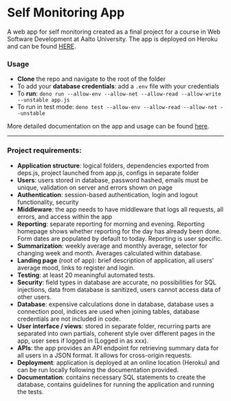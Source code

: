 # Self Monitoring App
A web app for self monitoring created as a final project for a course in Web Software Development at Aalto University. The app is deployed on Heroku and can be found [HERE](https://self-monitoring.herokuapp.com/).
### Usage
- __Clone__ the repo and navigate to the root of the folder
- To add your __database credentials__: add a `.env` file with your credentials
- To __run__: `deno run --allow-env --allow-net --allow-read --allow-write --unstable app.js`
- To run in test mode: `deno test --allow-env --allow-read --allow-net --unstable`

More detailed documentation on the app and usage can be found [here](https://github.com/bbehm/self-monitoring-app/blob/main/documentation/guidelines.md).

---


### Project requirements:
- __Application structure__: logical folders, dependencies exported from deps.js, project launched from app.js, configs in separate folder
- __Users__: users stored in database, password hashed, emails must be unique, validation on server and errors shown on page
- __Authentication__: session-based authentication, login and logout functionality, security
- __Middleware__: the app needs to have middleware that logs all requests, all errors, and access within the app
- __Reporting__: separate reporting for morning and evening. Reporting homepage shows whether reporting for the day has already been done. Form dates are populated by default to today. Reporting is user specific.
- __Summarization__: weekly average and monthly average, selector for changing week and month. Averages calculated within database.
- __Landing page__ (root of app): brief description of application, all users' average mood, links to register and login.
- __Testing__: at least 20 meaningful automated tests.
- __Security__: field types in database are accurate, no possibilities for SQL injections, data from database is sanitized, users cannot access data of other users.
- __Database__: expensive calculations done in database, database uses a connection pool, indices are used when joining tables, database credentials are not included in code.
- __User interface / views__: stored in separate folder, recurring parts are separated into own partials, coherent style over different pages in the app, user sees if logged in (Logged in as xxx).
- __APIs__: the app provides an API endpoint for retrieving summary data for all users in a JSON format. It allows for cross-origin requests. 
- __Deployment__: application is deployed at an online location (Heroku) and can be run locally following the documentation provided.
- __Documentation__: contains necessary SQL statements to create the database, contains guidelines for running the application and running the tests.

